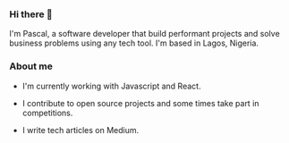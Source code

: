### Hi there 👋

I'm Pascal, a software developer that build performant projects and solve business problems using any tech tool. I'm based in Lagos, Nigeria.

### About me
- I'm currently working with Javascript and React.
  
- I contribute to open source projects and some times take part in competitions.

- I write tech articles on Medium.


  
